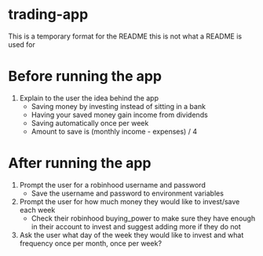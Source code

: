 # trading-app
This is a temporary format for the README this is not what a README is 
used for

# Before running the app
1. Explain to the user the idea behind the app
   - Saving money by investing instead of sitting in a bank
   - Having your saved money gain income from dividends
   - Saving automatically once per week
   - Amount to save is (monthly income - expenses) / 4

# After running the app
1. Prompt the user for a robinhood username and password
   - Save the username and password to environment variables
2. Prompt the user for how much money they would like to invest/save
   each week
   - Check their robinhood buying_power to make sure they have enough
     in their account to invest and suggest adding more if they do not
3. Ask the user what day of the week they would like to invest and what 
   frequency once per month, once per week?
